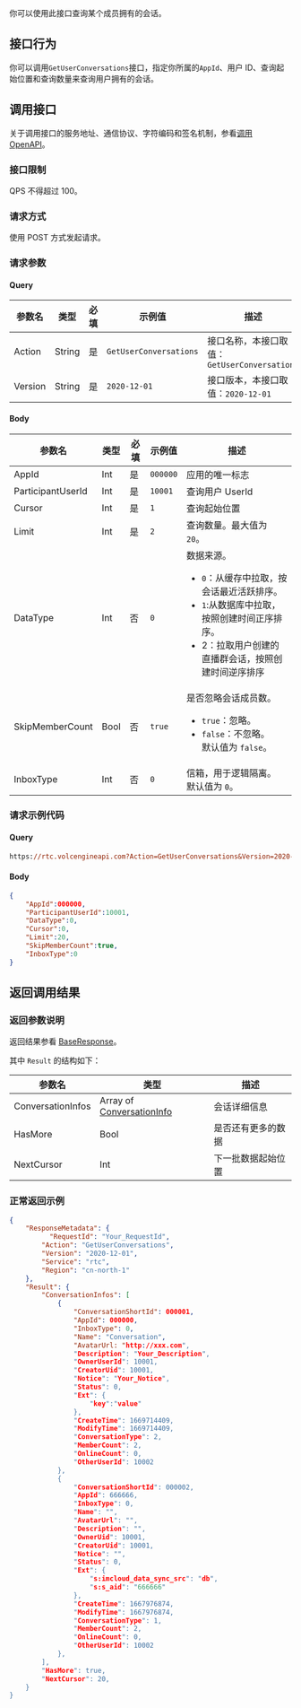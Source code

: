 你可以使用此接口查询某个成员拥有的会话。

## 接口行为

你可以调用`GetUserConversations`接口，指定你所属的`AppId`、用户 ID、查询起始位置和查询数量来查询用户拥有的会话。
## 调用接口

关于调用接口的服务地址、通信协议、字符编码和签名机制，参看[调用 OpenAPI](412251)。
### 接口限制

QPS 不得超过 100。
### 请求方式

使用 POST 方式发起请求。

### 请求参数

#### Query

| **参数名** | **类型** | **必填** | **示例值** | **描述** |
| --- | --- | --- | --- | --- |
| Action | String | 是 | `GetUserConversations` |  接口名称，本接口取值：`GetUserConversations`|
| Version | String | 是 | `2020-12-01` | 接口版本，本接口取值：`2020-12-01` |


#### Body

| **参数名** | **类型** | **必填** | **示例值** |**描述** |
| --- | --- | --- | --- |--- |
| AppId | Int | 是 |`000000` | 应用的唯一标志 |
| ParticipantUserId | Int | 是 | `10001`| 查询用户 UserId |
| Cursor | Int | 是 | `1` | 查询起始位置 |
| Limit | Int | 是 | `2` | 查询数量。最大值为 `20`。 |
| DataType | Int | 否 | `0` | 数据来源。<ul><li>`0`：从缓存中拉取，按会话最近活跃排序。</li><li>`1`:从数据库中拉取，按照创建时间正序排序。</li><li>2：拉取用户创建的直播群会话，按照创建时间逆序排序</li></ul> |
| SkipMemberCount | Bool | 否 | `true` | 是否忽略会话成员数。<ul><li> `true`：忽略。</li><li> `false`：不忽略。</li> 默认值为 `false`。</li></ul> |
| InboxType | Int | 否 | `0` | 信箱，用于逻辑隔离。 默认值为 `0`。 |


### 请求示例代码

#### Query

```postscript
https://rtc.volcengineapi.com?Action=GetUserConversations&Version=2020-12-01
```

#### Body

```json
{
    "AppId":000000,
    "ParticipantUserId":10001,
    "DataType":0,
    "Cursor":0,
    "Limit":20,
    "SkipMemberCount":true,
    "InboxType":0
}
```

## 返回调用结果

### 返回参数说明

返回结果参看 [BaseResponse](192711.md#baseresponse)。 

其中 `Result` 的结构如下：

| 参数名 | 类型 | 描述 |
| --- | --- | --- |
| ConversationInfos | Array of [ConversationInfo](192711.md#conversationinfo)  |  会话详细信息 |
| HasMore | Bool | 是否还有更多的数据 |
| NextCursor | Int | 下一批数据起始位置 |


### 正常返回示例

```json
{
    "ResponseMetadata": {
	      "RequestId": "Your_RequestId",    
        "Action": "GetUserConversations",
        "Version": "2020-12-01",
        "Service": "rtc",        
        "Region": "cn-north-1"
    },
    "Result": {
        "ConversationInfos": [
            {
                "ConversationShortId": 000001,
                "AppId": 000000,
                "InboxType": 0,
                "Name": "Conversation",
                "AvatarUrl: "http://xxx.com",
                "Description": "Your_Description",
                "OwnerUserId": 10001,
                "CreatorUid": 10001,
                "Notice": "Your_Notice",
                "Status": 0,
                "Ext": {
                    "key":"value"
                },
                "CreateTime": 1669714409,
                "ModifyTime": 1669714409,
                "ConversationType": 2,
                "MemberCount": 2,
                "OnlineCount": 0,
                "OtherUserId": 10002
            },
            {
                "ConversationShortId": 000002,
                "AppId": 666666,
                "InboxType": 0,
                "Name": "",
                "AvatarUrl": "",
                "Description": "",
                "OwnerUid": 10001,
                "CreatorUid": 10001,
                "Notice": "",
                "Status": 0,
                "Ext": {
                    "s:imcloud_data_sync_src": "db",
                    "s:s_aid": "666666"
                },
                "CreateTime": 1667976874,
                "ModifyTime": 1667976874,
                "ConversationType": 1,
                "MemberCount": 2,
                "OnlineCount": 0,
                "OtherUserId": 10002
            },
        ],
        "HasMore": true,
        "NextCursor": 20,
    }
}
```